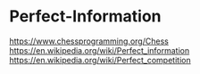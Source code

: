 # Perfect-Information
https://www.chessprogramming.org/Chess https://en.wikipedia.org/wiki/Perfect_information  https://en.wikipedia.org/wiki/Perfect_competition
